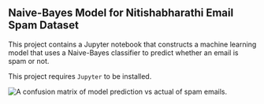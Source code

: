 ## Naive-Bayes Model for Nitishabharathi Email Spam Dataset

This project contains a Jupyter notebook that constructs a machine learning model that uses a Naive-Bayes classifier to predict whether an email is spam or not.

This project requires `Jupyter` to be installed.



![A confusion matrix of model prediction vs actual of spam emails.](https://gist.githubusercontent.com/admeeer/b1fb2983607322ad01db0bd454c4fdae/raw/cb4ee17f56bbf48b61aeb76415d69c234187e020/cfm.png)